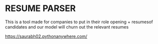 # RESUME PARSER

This is a tool made for companies to put in their role opening + resumesof candidates and our model will churn out the relevant resumes


https://saurabh02.pythonanywhere.com/
